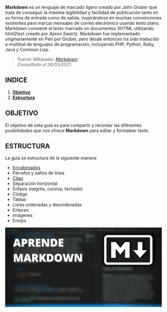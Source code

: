 **Markdown** es un lenguaje de marcado ligero creado por *John Gruber* que trata de conseguir la máxima legibilidad y facilidad de publicación tanto en su forma de entrada como de salida, inspirándose en muchas convenciones existentes para marcar mensajes de correo electrónico usando texto plano. Markdown convierte el texto marcado en documentos XHTML utilizando html2text creado por *Aaron Swartz*. Markdown fue implementado originariamente en Perl por Gruber, pero desde entonces ha sido traducido a multitud de lenguajes de programación, incluyendo PHP, Python, Ruby, Java y Common Lisp.
>_Fuente Wikipedia: [Markdown](https://es.wikipedia.org/wiki/Markdown)  
Consultado el 26/03/2021_
  


## INDICE

1. [**Objetivo**](#objetivo)
2. [**Estructura**](#estructura)

  

## OBJETIVO <a name="objetivo"></a>
El objetivo de esta guia es para compartir y recordar las diferentes posibilidades que nos ofrece **Markdown** para editar y formatear texto.


## ESTRUCTURA <a name="estructura"></a>
La guía se estructura de la siguiente manera:  
- [Encabezados](https://github.com/miguelmtnezz/Guia-Markdown/blob/main/content/encabezados.md)
- Párrafos y saltos de linea
- [Citas](https://github.com/miguelmtnezz/Guia-Markdown/blob/main/content/citas.md)
- Separación horizontal
- Énfasis (negrita, cursiva, tachado)  
- Código
- Tablas
- Listas ordenadas y desordenadas
- Enlaces
- Imágenes
- Emojis

![banner]

<!--RUTA DE IMAGENES-->
[banner]: https://github.com/miguelmtnezz/Guia-Markdown/blob/main/img/miniatura.png?raw=true
